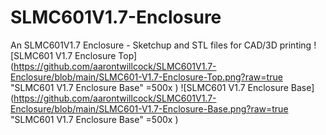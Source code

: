 # SLMC601V1.7-Enclosure
An SLMC601V1.7 Enclosure - Sketchup and STL files for CAD/3D printing
![SLMC601 V1.7 Enclosure Top](https://github.com/aarontwillcock/SLMC601V1.7-Enclosure/blob/main/SLMC601-V1.7-Enclosure-Top.png?raw=true "SLMC601 V1.7 Enclosure Base" =500x )
![SLMC601 V1.7 Enclosure Base](https://github.com/aarontwillcock/SLMC601V1.7-Enclosure/blob/main/SLMC601-V1.7-Enclosure-Base.png?raw=true "SLMC601 V1.7 Enclosure Base" =500x )